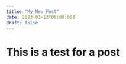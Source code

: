 ```yaml
---
title: "My New Post"
date: 2023-03-13T08:00:00Z
draft: false
---
```




# This is a test for a post
